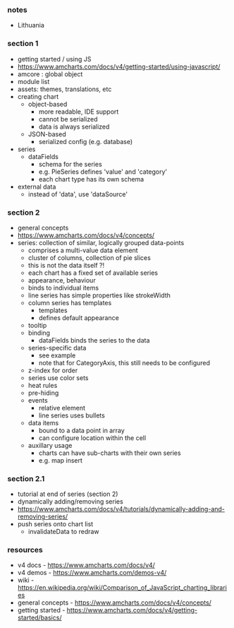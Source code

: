 
### notes

* Lithuania

### section 1

* getting started / using JS
* https://www.amcharts.com/docs/v4/getting-started/using-javascript/
* amcore : global object
* module list
* assets: themes, translations, etc
* creating chart
    - object-based
        - more readable, IDE support
        - cannot be serialized
        - data is always serialized
    - JSON-based
        - serialized config (e.g. database)
* series
    - dataFields
        - schema for the series
        - e.g. PieSeries defines 'value' and 'category'
        - each chart type has its own schema
* external data
    - instead of 'data', use 'dataSource'

### section 2

* general concepts
* https://www.amcharts.com/docs/v4/concepts/
* series: collection of similar, logically grouped data-points
    - comprises a multi-value data element
    - cluster of columns, collection of pie slices
    - this is not the data itself ?!
    - each chart has a fixed set of available series
    - appearance, behaviour
    - binds to individual items
    - line series has simple properties like strokeWidth
    - column series has templates
        - templates
        - defines default appearance
    - tooltip
    - binding
        - dataFields binds the series to the data
    - series-specific data
        - see example
        - note that for CategoryAxis, this still needs to be configured
    - z-index for order
    - series use color sets
    - heat rules
    - pre-hiding
    - events
        - relative element
        - line series uses bullets
    - data items
        - bound to a data point in array
        - can configure location within the cell
    - auxillary usage
        - charts can have sub-charts with their own series
        - e.g. map insert

### section 2.1

* tutorial at end of series (section 2)
* dynamically adding/removing series
* https://www.amcharts.com/docs/v4/tutorials/dynamically-adding-and-removing-series/
* push series onto chart list
    - invalidateData to redraw

### resources

* v4 docs - https://www.amcharts.com/docs/v4/
* v4 demos - https://www.amcharts.com/demos-v4/
* wiki - https://en.wikipedia.org/wiki/Comparison_of_JavaScript_charting_libraries
* general concepts - https://www.amcharts.com/docs/v4/concepts/
* getting started - https://www.amcharts.com/docs/v4/getting-started/basics/
